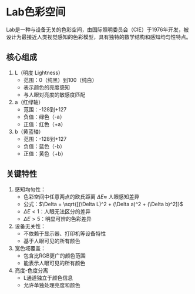 # Lab色彩空间

Lab是一种与设备无关的色彩空间，由国际照明委员会（CIE）于1976年开发，被设计为最接近人类视觉感知的色彩模型，具有独特的数学结构和感知均匀性特点。

## 核心组成

1. L（明度 Lightness）
   - 范围：0（纯黑）到100（纯白）
   - 表示颜色的亮度感知
   - 与人眼对亮度的敏感度匹配
2. a（红绿轴）
   - 范围：-128到+127
   - 负值：绿色（-a）
   - 正值：红色（+a）
3. b（黄蓝轴）
   - 范围：-128到+127
   - 负值：蓝色（-b）
   - 正值：黄色（+b）

## 关键特性

1. 感知均匀性：
   - 色彩空间中任意两点的欧氏距离 $\Delta E \approx$ 人眼感知差异
   - 公式：$\Delta = \sqrt{[(\Delta L)^2 + (\Delta a)^2 + (\Delta b)^2]}$
   - $\Delta E \lt 1$：人眼无法区分的差异
   - $\Delta E \gt 5$：明显可辨的色彩差异
2. 设备无关性：
   - 不依赖于显示器、打印机等设备特性
   - 基于人眼可见的所有颜色
3. 宽色域覆盖：
   - 包含比RGB更广的颜色范围
   - 能表示人眼可见的所有颜色
4. 亮度-色度分离
   - L通道独立于颜色信息
   - 允许单独处理亮度和颜色
